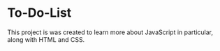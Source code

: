 # To-Do-List
This project is was created to learn more about JavaScript in particular, along with HTML and CSS.
